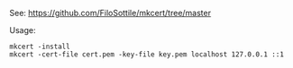 See: https://github.com/FiloSottile/mkcert/tree/master

Usage:
```shell
mkcert -install
mkcert -cert-file cert.pem -key-file key.pem localhost 127.0.0.1 ::1
```